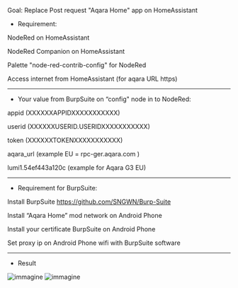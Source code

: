 Goal: Replace Post request "Aqara Home" app on HomeAssistant


- Requirement:

NodeRed on HomeAssistant

NodeRed Companion on HomeAssistant

Palette "node-red-contrib-config" for NodeRed

Access internet from HomeAssistant (for aqara URL https)

---

- Your value from BurpSuite on “config" node in to NodeRed:

appid	(XXXXXXAPPIDXXXXXXXXXXX)

userid	(XXXXXXUSERID.USERIDXXXXXXXXXXX)

token	(XXXXXXTOKENXXXXXXXXXXX)

aqara_url	(example EU = rpc-ger.aqara.com )

lumi1.54ef443a120c (example for Aqara G3 EU)

---

- Requirement for BurpSuite:

Install BurpSuite https://github.com/SNGWN/Burp-Suite

Install “Aqara Home” mod network on Android Phone

Install your certificate BurpSuite on Android Phone

Set proxy ip on Android Phone wifi with BurpSuite software

---

- Result

![immagine](https://github.com/sdavides/AqaraPOST-Homeassistant/assets/31100253/92e05aa3-8dd3-4257-9c3b-ccc84f4e65d8)
![immagine](https://github.com/sdavides/AqaraPOST-Homeassistant/assets/31100253/316750b5-7ddb-4539-a2b8-c157d262215c)

